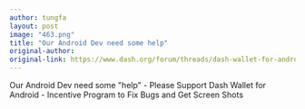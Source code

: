 ```yaml
---
author: tungfa
layout: post
image: "463.png"
title: "Our Android Dev need some help"
original-author: 
original-link: https://www.dash.org/forum/threads/dash-wallet-for-android-incentive-program-to-fix-bugs-and-get-screen-shots.15291/
---
```


Our Android Dev need some "help" - Please Support
Dash Wallet for Android - Incentive Program to Fix Bugs and Get Screen Shots
